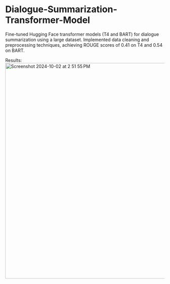 # Dialogue-Summarization-Transformer-Model

Fine-tuned Hugging Face transformer models (T4 and BART) for dialogue summarization using a large dataset.  Implemented data cleaning and preprocessing techniques, achieving ROUGE scores of 0.41 on T4 and 0.54 on BART. 

Results: 
<img width="679" alt="Screenshot 2024-10-02 at 2 51 55 PM" src="https://github.com/user-attachments/assets/8e30b7c3-bff9-4077-a5ad-fd0035e3ec8f">
